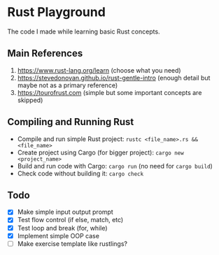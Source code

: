 # Rust Playground
The code I made while learning basic Rust concepts.

## Main References
1. https://www.rust-lang.org/learn (choose what you need)
2. https://stevedonovan.github.io/rust-gentle-intro (enough detail but maybe not as a primary reference)
3. https://tourofrust.com (simple but some important concepts are skipped)

## Compiling and Running Rust
- Compile and run simple Rust project: `rustc <file_name>.rs && <file_name>`
- Create project using Cargo (for bigger project): `cargo new <project_name>`
- Build and run code with Cargo: `cargo run` (no need for `cargo build`)
- Check code without building it: `cargo check`

## Todo
- [x] Make simple input output prompt
- [x] Test flow control (if else, match, etc)
- [x] Test loop and break (for, while)
- [x] Implement simple OOP case
- [ ] Make exercise template like rustlings?
